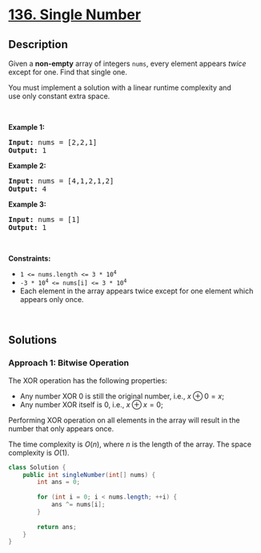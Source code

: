 # [136. Single Number](https://leetcode.com/problems/single-number)

## Description

<p>Given a <strong>non-empty</strong>&nbsp;array of integers <code>nums</code>, every element appears <em>twice</em> except for one. Find that single one.</p>

<p>You must&nbsp;implement a solution with a linear runtime complexity and use&nbsp;only constant&nbsp;extra space.</p>
<p>&nbsp;</p>

<p><strong class="example">Example 1:</strong></p>
<pre>
<strong>Input:</strong> nums = [2,2,1]
<strong>Output:</strong> 1
</pre>

<p><strong class="example">Example 2:</strong></p>
<pre>
<strong>Input:</strong> nums = [4,1,2,1,2]
<strong>Output:</strong> 4
</pre>

<p><strong class="example">Example 3:</strong></p>
<pre>
<strong>Input:</strong> nums = [1]
<strong>Output:</strong> 1
</pre>
<p>&nbsp;</p>

<p><strong>Constraints:</strong></p>
<ul>
    <li><code>1 &lt;= nums.length &lt;= 3 * 10<sup>4</sup></code></li>
    <li><code>-3 * 10<sup>4</sup> &lt;= nums[i] &lt;= 3 * 10<sup>4</sup></code></li>
    <li>Each element in the array appears twice except for one element which appears only once.</li>
</ul>
<p>&nbsp;</p>

## Solutions

### **Approach 1: Bitwise Operation**

The XOR operation has the following properties:

-   Any number XOR 0 is still the original number, i.e., $x \oplus 0 = x$;
-   Any number XOR itself is 0, i.e., $x \oplus x = 0$;

Performing XOR operation on all elements in the array will result in the number that only appears once.

The time complexity is $O(n)$, where $n$ is the length of the array. The space complexity is $O(1)$.

```java
class Solution {
    public int singleNumber(int[] nums) {
        int ans = 0;
        
        for (int i = 0; i < nums.length; ++i) {
            ans ^= nums[i];
        }
        
        return ans;
    }
}
```